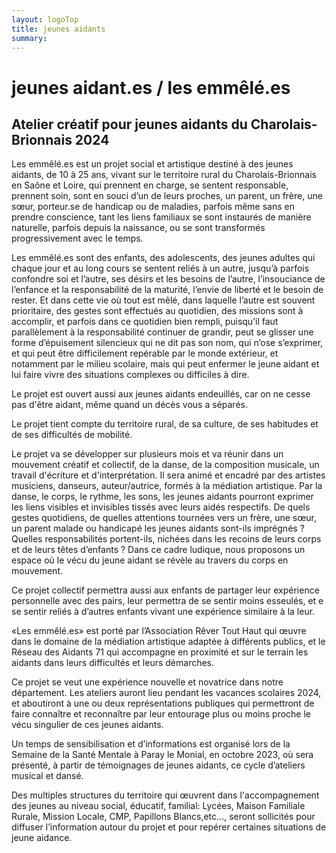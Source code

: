 ```yaml
---
layout: logoTop
title: jeunes aidants
summary:
---
```

<h1>jeunes aidant.es&nbsp;/&nbsp;les emmêlé.es</h1>

 
<h2>Atelier créatif pour jeunes aidants
du Charolais-Brionnais 2024</h2>
 
<p class="intro-text">Les emmêlé.es est un projet social et artistique destiné à des jeunes aidants, de 10 à 25 ans, vivant sur le territoire rural du Charolais-Brionnais en Saône et Loire, qui prennent en charge, se sentent responsable, prennent soin, sont en souci d’un de leurs proches, un parent, un frère, une sœur, porteur.se de handicap ou de maladies, parfois même sans en prendre conscience, tant les liens familiaux se sont instaurés de manière naturelle, parfois depuis la naissance, ou se sont transformés progressivement avec le temps.</p>
 
<p class="intro-text">Les emmêlé.es sont des enfants, des adolescents, des jeunes adultes qui chaque jour et au long cours se sentent reliés à un autre, jusqu’à parfois confondre soi et l’autre, ses désirs et les besoins de l’autre, l’insouciance de l’enfance et la responsabilité de la maturité, l’envie de liberté et le besoin de rester.
Et dans cette vie où tout est mêlé, dans laquelle l’autre est souvent prioritaire, des gestes sont effectués au quotidien, des missions sont à accomplir, et parfois dans ce quotidien  bien rempli, puisqu’il faut parallèlement à la responsabilité continuer de grandir, peut se glisser une forme d’épuisement silencieux qui ne dit pas son nom, qui n’ose s’exprimer, et qui peut être difficilement repérable par le monde extérieur, et notamment par le milieu scolaire, mais qui peut enfermer le jeune aidant et lui faire vivre des situations complexes ou difficiles à dire.</p>
 
<p class="intro-text">Le projet est ouvert aussi aux jeunes aidants endeuillés, car on ne cesse pas d'être aidant, même quand un décès vous a séparés.</p>
 
<p class="intro-text">Le projet tient compte du territoire rural, de sa culture, de ses habitudes et de ses difficultés de mobilité.</p>
 
<p class="intro-text">Le projet va se développer sur plusieurs mois et va réunir dans un mouvement créatif et collectif, de la danse, de la composition musicale, un travail d'écriture et d'interprétation. Il sera animé et encadré par des artistes musiciens, danseurs, auteur/autrice, formés à la médiation artistique.
Par la danse, le corps, le rythme, les sons, les jeunes aidants pourront exprimer les liens visibles et invisibles tissés avec leurs aidés respectifs. De quels gestes quotidiens, de quelles attentions tournées vers un frère, une sœur, un parent malade ou handicapé les jeunes aidants sont-ils imprégnés ? Quelles responsabilités portent-ils, nichées dans les recoins de leurs corps et de leurs têtes d’enfants ? Dans ce cadre ludique, nous proposons un espace où le vécu du jeune aidant se révèle au travers du corps en mouvement.</p>
 
<p class="intro-text">Ce projet collectif permettra aussi aux enfants de partager leur expérience personnelle avec des pairs, leur permettra de se sentir moins esseulés, et e se sentir reliés à d’autres enfants vivant une expérience similaire à la leur.</p>
 
<p class="intro-text">«Les emmêlé.es» est porté par l’Association Rêver Tout Haut qui œuvre dans le domaine de la médiation artistique adaptée à différents publics, et le Réseau des Aidants 71 qui accompagne en proximité et sur le terrain les aidants dans leurs difficultés et leurs démarches.</p>
 
<p class="intro-text">Ce projet se veut une expérience nouvelle et novatrice dans notre département. Les ateliers auront lieu pendant les vacances scolaires 2024, et aboutiront à une ou deux représentations publiques qui permettront de faire connaître et reconnaître par leur entourage plus ou moins proche le vécu singulier de ces jeunes aidants.</p>
 
<p class="intro-text">Un temps de sensibilisation et d’informations est organisé lors de la Semaine de la Santé Mentale à Paray le Monial, en octobre 2023, où sera présenté, à partir de témoignages de jeunes aidants, ce cycle d’ateliers musical et dansé.</p>
 
<p class="intro-text">Des multiples structures du territoire qui œuvrent dans l'accompagnement des jeunes au niveau social, éducatif, familial: Lycées, Maison Familiale Rurale, Mission Locale, CMP, Papillons Blancs,etc...,  seront sollicités pour diffuser l’information autour du projet et pour repérer certaines situations de jeune aidance.</p>
 
 
 
 
 